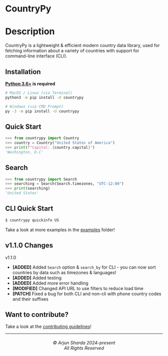 CountryPy
=========

# Description

CountryPy is a lightweight & efficient modern country data library, used for fetching information about a variety of countries with support for command-line interface (CLI).

Installation
------------
**[Python 3.6+](https://www.python.org/downloads/) is required**
```bash
# MacOS / Linux (via Terminal)
python3 -m pip install -U countrypy

# Windows (via CMD Prompt)
py -3 -m pip install -U countrypy
```

Quick Start
-----------
```python
>>> from countrypy import Country
>>> country = Country("United States of America")
>>> print(f"Capital: {country.capital}")
'Washington, D.C'
```

Search
-----------
```python
>>> from countrypy import Search
>>> searching = Search(Search.timezones, "UTC-12:00")
>>> print(searching)
'United States'
```

CLI Quick Start
---------------
```bash
$ countrypy quickinfo US
```
Take a look at more examples in the [examples](https://github.com/ArjunSharda/CountryPy/tree/main/examples) folder!

v1.1.0 Changes
--------------
v1.1.0
- **[ADDED]** Added `Search` option & `search_by` for CLI - you can now sort countries by data such as timezones & languages!
- **[ADDED]** Added testing
- **[ADDED]** Added more error handling
- **[MODIFIED]** Changed API URL to use filters to reduce load time
- **[PATCH]** Fixed a bug for both CLI and non-cli with phone country codes and their suffixes


## Want to contribute?
Take a look at the [contributing guidelines](CONTRIBUTING.md)!

<hr>
<h6 align="center">© Arjun Sharda 2024-present
<br>
All Rights Reserved</h6>
